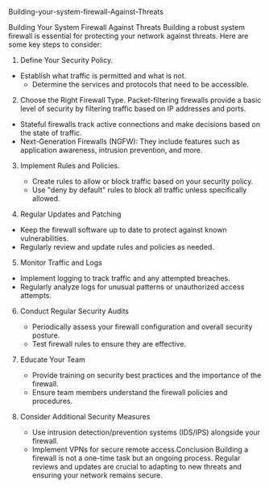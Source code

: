 Building-your-system-firewall-Against-Threats

Building Your System Firewall Against Threats
Building a robust system firewall is essential for protecting your network against threats. Here are some key steps to consider:

1. Define Your Security Policy.
 - Establish what traffic is permitted and what is not.
   - Determine the services and protocols that need to be accessible.
2. Choose the Right Firewall Type.
Packet-filtering firewalls provide a basic level of security by filtering traffic based on IP addresses and ports.
 - Stateful firewalls track active connections and make decisions based on the state of traffic.
 - Next-Generation Firewalls (NGFW): They include features such as application awareness, intrusion prevention, and more.

3. Implement Rules and Policies.
   - Create rules to allow or block traffic based on your security policy.
   - Use "deny by default" rules to block all traffic unless specifically allowed.

 4. Regular Updates and Patching
   - Keep the firewall software up to date to protect against known vulnerabilities.
   - Regularly review and update rules and policies as needed.

 5. Monitor Traffic and Logs
   - Implement logging to track traffic and any attempted breaches.
   - Regularly analyze logs for unusual patterns or unauthorized access attempts.

6. Conduct Regular Security Audits
   - Periodically assess your firewall configuration and overall security posture.
   - Test firewall rules to ensure they are effective.

7. Educate Your Team
   - Provide training on security best practices and the importance of the firewall.
   - Ensure team members understand the firewall policies and procedures.

8. Consider Additional Security Measures
   - Use intrusion detection/prevention systems (IDS/IPS) alongside your firewall.
   - Implement VPNs for secure remote access.Conclusion
Building a firewall is not a one-time task but an ongoing process. Regular reviews and updates are crucial to adapting to new threats and ensuring your network remains secure.







